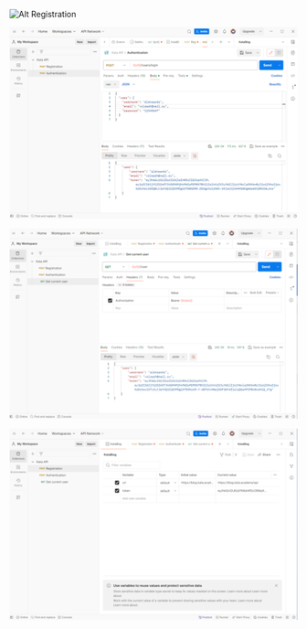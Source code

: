 ![ Alt Registration](./Kata%20API%20Registration.png)

![ Alt Auth](./Auth.png)

![ Alt Get Current User](./Get%20current%20user.png)

![ Alt variables](./Variables.png)